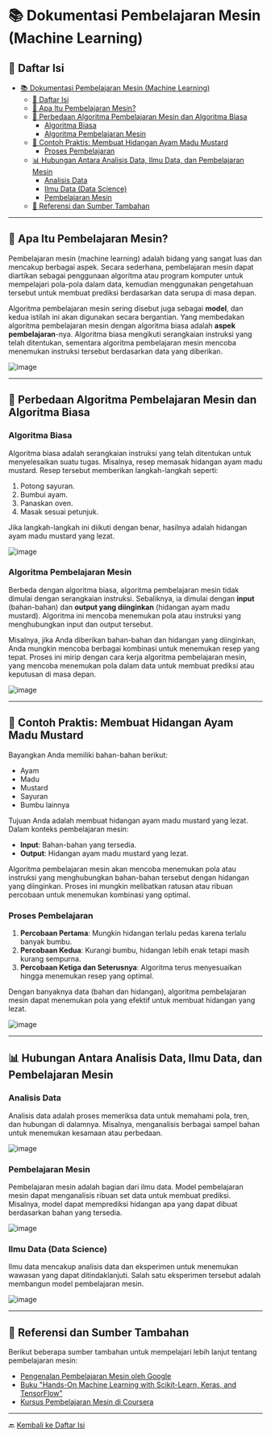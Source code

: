 # 📚 Dokumentasi Pembelajaran Mesin (Machine Learning)

## 📑 Daftar Isi
- [📚 Dokumentasi Pembelajaran Mesin (Machine Learning)](#-dokumentasi-pembelajaran-mesin-machine-learning)
  - [📑 Daftar Isi](#-daftar-isi)
  - [🧠 Apa Itu Pembelajaran Mesin?](#-apa-itu-pembelajaran-mesin)
  - [🔄 Perbedaan Algoritma Pembelajaran Mesin dan Algoritma Biasa](#-perbedaan-algoritma-pembelajaran-mesin-dan-algoritma-biasa)
    - [Algoritma Biasa](#algoritma-biasa)
    - [Algoritma Pembelajaran Mesin](#algoritma-pembelajaran-mesin)
  - [🍗 Contoh Praktis: Membuat Hidangan Ayam Madu Mustard](#-contoh-praktis-membuat-hidangan-ayam-madu-mustard)
    - [Proses Pembelajaran](#proses-pembelajaran)
  - [📊 Hubungan Antara Analisis Data, Ilmu Data, dan Pembelajaran Mesin](#-hubungan-antara-analisis-data-ilmu-data-dan-pembelajaran-mesin)
    - [Analisis Data](#analisis-data)
    - [Ilmu Data (Data Science)](#ilmu-data-data-science)
    - [Pembelajaran Mesin](#pembelajaran-mesin)
  - [📖 Referensi dan Sumber Tambahan](#-referensi-dan-sumber-tambahan)

---

## 🧠 Apa Itu Pembelajaran Mesin?

Pembelajaran mesin (machine learning) adalah bidang yang sangat luas dan mencakup berbagai aspek. Secara sederhana, pembelajaran mesin dapat diartikan sebagai penggunaan algoritma atau program komputer untuk mempelajari pola-pola dalam data, kemudian menggunakan pengetahuan tersebut untuk membuat prediksi berdasarkan data serupa di masa depan.

Algoritma pembelajaran mesin sering disebut juga sebagai **model**, dan kedua istilah ini akan digunakan secara bergantian. Yang membedakan algoritma pembelajaran mesin dengan algoritma biasa adalah **aspek pembelajaran**-nya. Algoritma biasa mengikuti serangkaian instruksi yang telah ditentukan, sementara algoritma pembelajaran mesin mencoba menemukan instruksi tersebut berdasarkan data yang diberikan.

![image](https://github.com/user-attachments/assets/a5d8fff1-3d40-4b14-9ce0-693a8a126d32)

---

## 🔄 Perbedaan Algoritma Pembelajaran Mesin dan Algoritma Biasa

### Algoritma Biasa
Algoritma biasa adalah serangkaian instruksi yang telah ditentukan untuk menyelesaikan suatu tugas. Misalnya, resep memasak hidangan ayam madu mustard. Resep tersebut memberikan langkah-langkah seperti:
1. Potong sayuran.
2. Bumbui ayam.
3. Panaskan oven.
4. Masak sesuai petunjuk.

Jika langkah-langkah ini diikuti dengan benar, hasilnya adalah hidangan ayam madu mustard yang lezat.

![image](https://github.com/user-attachments/assets/3df7b654-fbad-4b98-9a1b-7987bb177d96)

### Algoritma Pembelajaran Mesin
Berbeda dengan algoritma biasa, algoritma pembelajaran mesin tidak dimulai dengan serangkaian instruksi. Sebaliknya, ia dimulai dengan **input** (bahan-bahan) dan **output yang diinginkan** (hidangan ayam madu mustard). Algoritma ini mencoba menemukan pola atau instruksi yang menghubungkan input dan output tersebut.

Misalnya, jika Anda diberikan bahan-bahan dan hidangan yang diinginkan, Anda mungkin mencoba berbagai kombinasi untuk menemukan resep yang tepat. Proses ini mirip dengan cara kerja algoritma pembelajaran mesin, yang mencoba menemukan pola dalam data untuk membuat prediksi atau keputusan di masa depan.

![image](https://github.com/user-attachments/assets/fbce76c8-45f3-4007-985d-fd950ab346a5)

---

## 🍗 Contoh Praktis: Membuat Hidangan Ayam Madu Mustard

Bayangkan Anda memiliki bahan-bahan berikut:
- Ayam
- Madu
- Mustard
- Sayuran
- Bumbu lainnya

Tujuan Anda adalah membuat hidangan ayam madu mustard yang lezat. Dalam konteks pembelajaran mesin:
- **Input**: Bahan-bahan yang tersedia.
- **Output**: Hidangan ayam madu mustard yang lezat.

Algoritma pembelajaran mesin akan mencoba menemukan pola atau instruksi yang menghubungkan bahan-bahan tersebut dengan hidangan yang diinginkan. Proses ini mungkin melibatkan ratusan atau ribuan percobaan untuk menemukan kombinasi yang optimal.

### Proses Pembelajaran
1. **Percobaan Pertama**: Mungkin hidangan terlalu pedas karena terlalu banyak bumbu.
2. **Percobaan Kedua**: Kurangi bumbu, hidangan lebih enak tetapi masih kurang sempurna.
3. **Percobaan Ketiga dan Seterusnya**: Algoritma terus menyesuaikan hingga menemukan resep yang optimal.

Dengan banyaknya data (bahan dan hidangan), algoritma pembelajaran mesin dapat menemukan pola yang efektif untuk membuat hidangan yang lezat.

![image](https://github.com/user-attachments/assets/a6647f21-bd62-4061-87c3-3ab0c64d2854)

---

## 📊 Hubungan Antara Analisis Data, Ilmu Data, dan Pembelajaran Mesin

### Analisis Data
Analisis data adalah proses memeriksa data untuk memahami pola, tren, dan hubungan di dalamnya. Misalnya, menganalisis berbagai sampel bahan untuk menemukan kesamaan atau perbedaan.

![image](https://github.com/user-attachments/assets/19dc0fae-caad-4d29-8d78-047cca42ca1f)

### Pembelajaran Mesin
Pembelajaran mesin adalah bagian dari ilmu data. Model pembelajaran mesin dapat menganalisis ribuan set data untuk membuat prediksi. Misalnya, model dapat memprediksi hidangan apa yang dapat dibuat berdasarkan bahan yang tersedia.

![image](https://github.com/user-attachments/assets/34488d2a-d4d8-4dc6-8136-1efbdb7fdfa8)

### Ilmu Data (Data Science)
Ilmu data mencakup analisis data dan eksperimen untuk menemukan wawasan yang dapat ditindaklanjuti. Salah satu eksperimen tersebut adalah membangun model pembelajaran mesin.

![image](https://github.com/user-attachments/assets/5a501fec-fc88-4d3e-bcc9-6d088b4d0a84)


---

## 📖 Referensi dan Sumber Tambahan
Berikut beberapa sumber tambahan untuk mempelajari lebih lanjut tentang pembelajaran mesin:
- [Pengenalan Pembelajaran Mesin oleh Google](https://developers.google.com/machine-learning/crash-course)
- [Buku "Hands-On Machine Learning with Scikit-Learn, Keras, and TensorFlow"](https://www.oreilly.com/library/view/hands-on-machine-learning/9781492032632/)
- [Kursus Pembelajaran Mesin di Coursera](https://www.coursera.org/learn/machine-learning)

---

🔙 [Kembali ke Daftar Isi](#daftar-isi)
